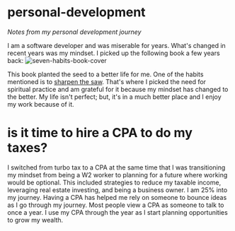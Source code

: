# personal-development
*Notes from my personal development journey*

I am a software developer and was miserable for years. What's changed in recent years was my mindset. 
I picked up the following book a few years back:
![seven-habits-book-cover](https://user-images.githubusercontent.com/1113806/104894576-e040f880-5942-11eb-8743-573d87e1304b.jpg)

This book planted the seed to a better life for me. One of the habits mentioned is to [sharpen the saw](https://wspucla.wordpress.com/2011/01/12/habit-7-sharpen-the-saw/).
That's where I picked the need for spiritual practice and am grateful for it because my mindset has changed to the better. My life isn't perfect; but, it's in a much better place and I enjoy my work because of it.

# is it time to hire a CPA to do my taxes?
I switched from turbo tax to a CPA at the same time that I was transitioning my mindset from being a W2 worker to planning for a future where working would be optional. This included strategies to reduce my taxable income, leveraging real estate investing, and being a business owner. I am 25% into my journey. 
Having a CPA has helped me rely on someone to bounce ideas as I go through my journey. Most people view a CPA as someone to talk to once a year. I use my CPA through the year as I start planning opportunities to grow my wealth.
